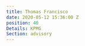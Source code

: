 ```yaml
---
title: Thomas Francisco
date: 2020-05-12 15:36:00 Z
position: 40
Details: KPMG
Section: advisory
---
```


